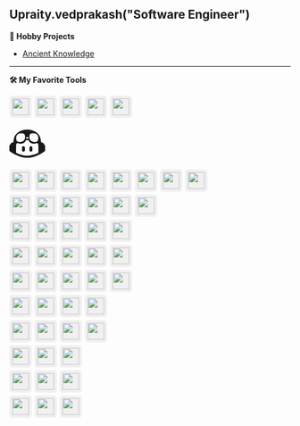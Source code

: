 
## Upraity.vedprakash("Software Engineer")

**🎨 Hobby Projects**

- [Ancient Knowledge](https://www.ancientknowledge.in)

---

**🛠️ My Favorite Tools**

<div style="display: flex; align-items: center; gap: 5px; margin-bottom: 5px;">
<img src="https://registry.npmmirror.com/@lobehub/icons-static-png/latest/files/light/openai.png" style="height: 30px; background: #f0f0f0; padding: 5px; border-radius: 5px;"/>
<img src="https://registry.npmmirror.com/@lobehub/icons-static-png/latest/files/light/claude-color.png" style="height: 30px; background: #f0f0f0; padding: 5px; border-radius: 5px;"/>
<img src="https://registry.npmmirror.com/@lobehub/icons-static-png/latest/files/light/gemini-color.png" style="height: 30px; background: #f0f0f0; padding: 5px; border-radius: 5px;"/>
<img src="https://registry.npmmirror.com/@lobehub/icons-static-png/latest/files/light/huggingface-color.png" style="height: 30px; background: #f0f0f0; padding: 5px; border-radius: 5px;"/>
<img src="https://registry.npmmirror.com/@lobehub/icons-static-png/latest/files/light/perplexity-color.png" style="height: 30px; background: #f0f0f0; padding: 5px; border-radius: 5px;"/>
</div>

<svg fill="currentColor" fill-rule="evenodd" height="64" viewBox="0 0 24 24" width="64" xmlns="http://www.w3.org/2000/svg" style="flex: 0 0 auto; line-height: 1;"><title>GithubCopilot</title><path d="M19.245 5.364c1.322 1.36 1.877 3.216 2.11 5.817.622 0 1.2.135 1.592.654l.73.964c.21.278.323.61.323.955v2.62c0 .339-.173.669-.453.868C20.239 19.602 16.157 21.5 12 21.5c-4.6 0-9.205-2.583-11.547-4.258-.28-.2-.452-.53-.453-.868v-2.62c0-.345.113-.679.321-.956l.73-.963c.392-.517.974-.654 1.593-.654l.029-.297c.25-2.446.81-4.213 2.082-5.52 2.461-2.54 5.71-2.851 7.146-2.864h.198c1.436.013 4.685.323 7.146 2.864zm-7.244 4.328c-.284 0-.613.016-.962.05-.123.447-.305.85-.57 1.108-1.05 1.023-2.316 1.18-2.994 1.18-.638 0-1.306-.13-1.851-.464-.516.165-1.012.403-1.044.996a65.882 65.882 0 00-.063 2.884l-.002.48c-.002.563-.005 1.126-.013 1.69.002.326.204.63.51.765 2.482 1.102 4.83 1.657 6.99 1.657 2.156 0 4.504-.555 6.985-1.657a.854.854 0 00.51-.766c.03-1.682.006-3.372-.076-5.053-.031-.596-.528-.83-1.046-.996-.546.333-1.212.464-1.85.464-.677 0-1.942-.157-2.993-1.18-.266-.258-.447-.661-.57-1.108-.32-.032-.64-.049-.96-.05zm-2.525 4.013c.539 0 .976.426.976.95v1.753c0 .525-.437.95-.976.95a.964.964 0 01-.976-.95v-1.752c0-.525.437-.951.976-.951zm5 0c.539 0 .976.426.976.95v1.753c0 .525-.437.95-.976.95a.964.964 0 01-.976-.95v-1.752c0-.525.437-.951.976-.951zM7.635 5.087c-1.05.102-1.935.438-2.385.906-.975 1.037-.765 3.668-.21 4.224.405.394 1.17.657 1.995.657h.09c.649-.013 1.785-.176 2.73-1.11.435-.41.705-1.433.675-2.47-.03-.834-.27-1.52-.63-1.813-.39-.336-1.275-.482-2.265-.394zm6.465.394c-.36.292-.6.98-.63 1.813-.03 1.037.24 2.06.675 2.47.968.957 2.136 1.104 2.776 1.11h.044c.825 0 1.59-.263 1.995-.657.555-.556.765-3.187-.21-4.224-.45-.468-1.335-.804-2.385-.906-.99-.088-1.875.058-2.265.394zM12 7.615c-.24 0-.525.015-.84.044.03.16.045.336.06.526l-.001.159a2.94 2.94 0 01-.014.25c.225-.022.425-.027.612-.028h.366c.187 0 .387.006.612.028-.015-.146-.015-.277-.015-.409.015-.19.03-.365.06-.526a9.29 9.29 0 00-.84-.044z"></path></svg>


<div style="display: flex; align-items: center; gap: 5px; margin-bottom: 5px;">
<img src="https://cdn.jsdelivr.net/gh/devicons/devicon@latest/icons/amazonwebservices/amazonwebservices-original-wordmark.svg" style="height: 30px; background: #f0f0f0; padding: 5px; border-radius: 5px;" />
<img src="https://cdn.jsdelivr.net/gh/devicons/devicon@latest/icons/googlecloud/googlecloud-original.svg" style="height: 30px; background: #f0f0f0; padding: 5px; border-radius: 5px;" />
<img src="https://cdn.jsdelivr.net/gh/devicons/devicon@latest/icons/docker/docker-original.svg" style="height: 30px; background: #f0f0f0; padding: 5px; border-radius: 5px;" />
<img src="https://cdn.jsdelivr.net/gh/devicons/devicon@latest/icons/kubernetes/kubernetes-original.svg" style="height: 30px; background: #f0f0f0; padding: 5px; border-radius: 5px;" />
<img src="https://cdn.jsdelivr.net/gh/devicons/devicon@latest/icons/terraform/terraform-original.svg" style="height: 30px; background: #f0f0f0; padding: 5px; border-radius: 5px;" />
<img src="https://cdn.jsdelivr.net/gh/devicons/devicon@latest/icons/githubactions/githubactions-original.svg" style="height: 30px; background: #f0f0f0; padding: 5px; border-radius: 5px;" />
<img src="https://cdn.jsdelivr.net/gh/devicons/devicon@latest/icons/jenkins/jenkins-original.svg" style="height: 30px; background: #f0f0f0; padding: 5px; border-radius: 5px;" />
<img src="https://cdn.jsdelivr.net/gh/devicons/devicon@latest/icons/cloudflare/cloudflare-original.svg" style="height: 30px; background: #f0f0f0; padding: 5px; border-radius: 5px;" />
</div>

<div style="display: flex; align-items: center; gap: 5px; margin-bottom: 5px;">
  <img src="https://cdn.jsdelivr.net/gh/devicons/devicon@latest/icons/python/python-original.svg" style="height: 30px; background: #f0f0f0; padding: 5px; border-radius: 5px;" />
  <img src="https://cdn.jsdelivr.net/gh/devicons/devicon@latest/icons/django/django-plain.svg" style="height: 30px; background: #f0f0f0; padding: 5px; border-radius: 5px;" />
  <img src="https://cdn.jsdelivr.net/gh/devicons/devicon@latest/icons/djangorest/djangorest-original.svg" style="height: 30px; background: #f0f0f0; padding: 5px; border-radius: 5px;" />
  <img src="https://cdn.jsdelivr.net/gh/devicons/devicon@latest/icons/flask/flask-original.svg" style="height: 30px; background: #f0f0f0; padding: 5px; border-radius: 5px;" />
  <img src="https://cdn.jsdelivr.net/gh/devicons/devicon@latest/icons/fastapi/fastapi-original.svg" style="height: 30px; background: #f0f0f0; padding: 5px; border-radius: 5px;" />
  <img src="https://cdn.jsdelivr.net/gh/devicons/devicon@latest/icons/anaconda/anaconda-original.svg" style="height: 30px; background: #f0f0f0; padding: 5px; border-radius: 5px;" />
</div>

<div style="display: flex; align-items: center; gap: 5px; margin-bottom: 5px;">
  <img src="https://cdn.jsdelivr.net/gh/devicons/devicon@latest/icons/javascript/javascript-original.svg" style="height: 30px; background: #f0f0f0; padding: 5px; border-radius: 5px;" />
  <img src="https://cdn.jsdelivr.net/gh/devicons/devicon@latest/icons/typescript/typescript-original.svg" style="height: 30px; background: #f0f0f0; padding: 5px; border-radius: 5px;" />
  <img src="https://cdn.jsdelivr.net/gh/devicons/devicon@latest/icons/nodejs/nodejs-original.svg" style="height: 30px; background: #f0f0f0; padding: 5px; border-radius: 5px;" />
  <img src="https://cdn.jsdelivr.net/gh/devicons/devicon@latest/icons/nextjs/nextjs-original.svg" style="height: 30px; background: #f0f0f0; padding: 5px; border-radius: 5px;" />
  <img src="https://cdn.jsdelivr.net/gh/devicons/devicon@latest/icons/react/react-original.svg" style="height: 30px; background: #f0f0f0; padding: 5px; border-radius: 5px;" />
</div>

<div style="display: flex; align-items: center; gap: 5px; margin-bottom: 5px;">
  <img src="https://cdn.jsdelivr.net/gh/devicons/devicon@latest/icons/azuresqldatabase/azuresqldatabase-original.svg" style="height: 30px; background: #f0f0f0; padding: 5px; border-radius: 5px;" />
  <img src="https://cdn.jsdelivr.net/gh/devicons/devicon@latest/icons/postgresql/postgresql-original.svg" style="height: 30px; background: #f0f0f0; padding: 5px; border-radius: 5px;" />
  <img src="https://cdn.jsdelivr.net/gh/devicons/devicon@latest/icons/mongodb/mongodb-original.svg" style="height: 30px; background: #f0f0f0; padding: 5px; border-radius: 5px;" />
  <img src="https://cdn.jsdelivr.net/gh/devicons/devicon@latest/icons/elasticsearch/elasticsearch-original.svg" style="height: 30px; background: #f0f0f0; padding: 5px; border-radius: 5px;" />
  <img src="https://cdn.jsdelivr.net/gh/devicons/devicon@latest/icons/redis/redis-original.svg" style="height: 30px; background: #f0f0f0; padding: 5px; border-radius: 5px;" />
</div>

<div style="display: flex; align-items: center; gap: 5px; margin-bottom: 5px;">
  <img src="https://cdn.jsdelivr.net/gh/devicons/devicon@latest/icons/figma/figma-original.svg" style="height: 30px; background: #f0f0f0; padding: 5px; border-radius: 5px;" />
  <img src="https://cdn.jsdelivr.net/gh/devicons/devicon@latest/icons/html5/html5-original.svg" style="height: 30px; background: #f0f0f0; padding: 5px; border-radius: 5px;" />
  <img src="https://cdn.jsdelivr.net/gh/devicons/devicon@latest/icons/css3/css3-original.svg" style="height: 30px; background: #f0f0f0; padding: 5px; border-radius: 5px;" />
  <img src="https://cdn.jsdelivr.net/gh/devicons/devicon@latest/icons/photoshop/photoshop-original.svg" style="height: 30px; background: #f0f0f0; padding: 5px; border-radius: 5px;" />
  <img src="https://cdn.jsdelivr.net/gh/devicons/devicon@latest/icons/canva/canva-original.svg" style="height: 30px; background: #f0f0f0; padding: 5px; border-radius: 5px;" />
</div>

<div style="display: flex; align-items: center; gap: 5px; margin-bottom: 5px;">
  <img src="https://cdn.jsdelivr.net/gh/devicons/devicon@latest/icons/git/git-original.svg" style="height: 30px; background: #f0f0f0; padding: 5px; border-radius: 5px;" />
  <img src="https://cdn.jsdelivr.net/gh/devicons/devicon@latest/icons/github/github-original.svg" style="height: 30px; background: #f0f0f0; padding: 5px; border-radius: 5px;" />
  <img src="https://cdn.jsdelivr.net/gh/devicons/devicon@latest/icons/bash/bash-original.svg" style="height: 30px; background: #f0f0f0; padding: 5px; border-radius: 5px;" />
  <img src="https://cdn.jsdelivr.net/gh/devicons/devicon@latest/icons/graphql/graphql-plain.svg" style="height: 30px; background: #f0f0f0; padding: 5px; border-radius: 5px;" />
</div>

<div style="display: flex; align-items: center; gap: 5px; margin-bottom: 5px;">
  <img src="https://cdn.jsdelivr.net/gh/devicons/devicon@latest/icons/postman/postman-original.svg" style="height: 30px; background: #f0f0f0; padding: 5px; border-radius: 5px;" />
  <img src="https://cdn.jsdelivr.net/gh/devicons/devicon@latest/icons/swagger/swagger-original.svg" style="height: 30px; background: #f0f0f0; padding: 5px; border-radius: 5px;" />
  <img src="https://cdn.jsdelivr.net/gh/devicons/devicon@latest/icons/selenium/selenium-original.svg" style="height: 30px; background: #f0f0f0; padding: 5px; border-radius: 5px;" />
  <img src="https://cdn.jsdelivr.net/gh/devicons/devicon@latest/icons/pytest/pytest-original.svg" style="height: 30px; background: #f0f0f0; padding: 5px; border-radius: 5px;" />
</div>

<div style="display: flex; align-items: center; gap: 5px; margin-bottom: 5px;">
  <img src="https://cdn.jsdelivr.net/gh/devicons/devicon@latest/icons/nginx/nginx-original.svg" style="height: 30px; background: #f0f0f0; padding: 5px; border-radius: 5px;" />
  <img src="https://cdn.jsdelivr.net/gh/devicons/devicon@latest/icons/apache/apache-original.svg" style="height: 30px; background: #f0f0f0; padding: 5px; border-radius: 5px;" />
  <img src="https://cdn.jsdelivr.net/gh/devicons/devicon@latest/icons/cloudflareworkers/cloudflareworkers-original.svg" style="height: 30px; background: #f0f0f0; padding: 5px; border-radius: 5px;" />
</div>

<div style="display: flex; align-items: center; gap: 5px; margin-bottom: 5px;">
  <img src="https://cdn.jsdelivr.net/gh/devicons/devicon@latest/icons/vscode/vscode-original.svg" style="height: 30px; background: #f0f0f0; padding: 5px; border-radius: 5px;" />
  <img src="https://cdn.jsdelivr.net/gh/devicons/devicon@latest/icons/pycharm/pycharm-original.svg" style="height: 30px; background: #f0f0f0; padding: 5px; border-radius: 5px;" />
  <img src="https://cdn.jsdelivr.net/gh/devicons/devicon@latest/icons/vim/vim-original.svg" style="height: 30px; background: #f0f0f0; padding: 5px; border-radius: 5px;" />
</div>

<div style="display: flex; align-items: center; gap: 5px; margin-bottom: 5px;">
  <img src="https://cdn.jsdelivr.net/gh/devicons/devicon@latest/icons/linux/linux-original.svg" style="height: 30px; background: #f0f0f0; padding: 5px; border-radius: 5px;" />
  <img src="https://cdn.jsdelivr.net/gh/devicons/devicon@latest/icons/windows11/windows11-original.svg" style="height: 30px; background: #f0f0f0; padding: 5px; border-radius: 5px;" />
  <img src="https://cdn.jsdelivr.net/gh/devicons/devicon@latest/icons/apple/apple-original.svg" style="height: 30px; background: #f0f0f0; padding: 5px; border-radius: 5px;" />
</div>
